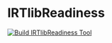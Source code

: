# IRTlibReadiness

[![Build IRTlibReadiness Tool](https://github.com/kroehne/IRTlibReadiness/actions/workflows/dotnet.yml/badge.svg)](https://github.com/kroehne/IRTlibReadiness/actions/workflows/dotnet.yml)
